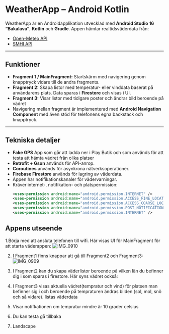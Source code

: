 # WeatherApp – Android Kotlin

WeatherApp är en Androidapplikation utvecklad med **Android Studio 16 “Bakalava”**, **Kotlin** och **Gradle**. Appen hämtar realtidsväderdata från:

- [Open-Meteo API](https://open-meteo.com/en/docs)  
- [SMHI API](https://www.smhi.se/data/sok-oppna-data-i-utforskaren/se-acmf-meteorologiska-observationer-vindhastighet-timvarde)

---

## Funktioner

- **Fragment 1 / MainFragment:** Startskärm med navigering genom knapptryck vidare till de andra fragments.  
- **Fragment 2:** Skapa listor med temperatur- eller vinddata baserat på användarens plats. Data sparas i **Firestore** och visas i UI.  
- **Fragment 3:** Visar listor med tidigare poster och ändrar bild beroende på vädret
- Navigering mellan fragment är implementerad med **Android Navigation Component** med även stöd för telefonens egna backstack och knapptryck.

---

## Tekniska detaljer
- **Fake GPS** App som går att ladda ner i Play Butik och som används för att testa att hämta vädret från olika platser
- **Retrofit + Gson** används för API-anrop.  
- **Coroutines** används för asynkrona nätverksoperationer.  
- **Firebase Firestore** används för lagring av väderdata.  
- Appen har notifikationskanaler för vädervarningar.  
- Kräver internet-, notifikation- och platspermission:  
  ```xml
  <uses-permission android:name="android.permission.INTERNET" />
  <uses-permission android:name="android.permission.ACCESS_FINE_LOCATION" />
  <uses-permission android:name="android.permission.ACCESS_COARSE_LOCATION" />
  <uses-permission android:name="android.permission.POST_NOTIFICATIONS" />
  <uses-permission android:name="android.permission.INTERNET" />

## Appens utseende

1.Börja med att ansluta telefonen till wifi.  Här visas UI för MainFragment för att starta väderappen:
![IMG_0910](https://github.com/user-attachments/assets/eac10c2e-3534-4d2a-b23a-e393898820bb)



2. I Fragment1 finns knappar att gå till Fragment2 och Fragment3:
  ![IMG_0909](https://github.com/user-attachments/assets/a3f4f29e-c7f6-44f2-8d4c-43a00bd6398c)


4. I Fragment2 kan du skapa väderlistor beroende på vilken län du befinner dig i som sparas i firestore. Här syns vädret också:
5. I Fragment3  visas aktuella vädret(tempratur och vind) för platsen man befinner sig i och beroende på tempraturen ändras bilden (sol, mol, snö och så vidare). listas väderdata 


 6. Visar notifkationen om tempratur mindre är 10 grader celsius
  7. Du kan testa gå tillbaka
  8. Landscape
  



  


